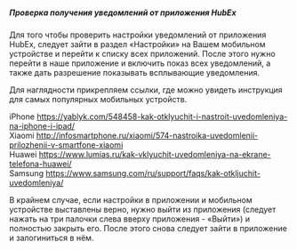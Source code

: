 
<h5 id="csweb">Проверка получения уведомлений от приложения HubEx</h5>

Для того чтобы проверить настройки уведомлений от приложения HubEx, следует зайти в раздел «Настройки» на Вашем мобильном устройстве и перейти к списку всех приложений. После этого нужно перейти в наше приложение и включить показ  всех уведомлений, а также дать разрешение показывать всплывающие уведомления. 

Для наглядности прикрепляем ссылки, где можно увидеть инструкция для самых популярных мобильных устройств.

<p>iPhone <a href="https://yablyk.com/548458-kak-otklyuchit-i-nastroit-uvedomleniya-na-iphone-i-ipad/">https://yablyk.com/548458-kak-otklyuchit-i-nastroit-uvedomleniya-na-iphone-i-ipad/</a><br>
Xiaomi <a href="http://infosmartphone.ru/xiaomi/574-nastroika-uvedomlenii-prilozhenii-v-smartfone-xiaomi">http://infosmartphone.ru/xiaomi/574-nastroika-uvedomlenii-prilozhenii-v-smartfone-xiaomi</a><br>
Huawei <a href="https://www.lumias.ru/kak-vklyuchit-uvedomleniya-na-ekrane-telefona-huawei/">https://www.lumias.ru/kak-vklyuchit-uvedomleniya-na-ekrane-telefona-huawei/</a><br>
Samsung <a href="https://www.samsung.com/ru/support/faqs/kak-otkljuchit-uvedomleniya/">https://www.samsung.com/ru/support/faqs/kak-otkljuchit-uvedomleniya/</a><br>

В крайнем случае, если настройки в приложении и мобильном устройстве выставлены верно, нужно выйти из приложения (следует нажать на три палочки слева вверху приложения - «Выйти») и полностью закрыть его. После этого снова следует зайти в приложение и залогиниться в нём. 

